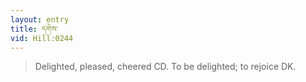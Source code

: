 ```yaml
---
layout: entry
title: དགེས་
vid: Hill:0244
---
```

> Delighted, pleased, cheered CD. To be delighted; to rejoice DK.

